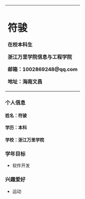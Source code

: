 <table border="0">
  <tr> 
    <td width="100%"> 
      <h1>符骏</h1>
      <p><b>在校本科生</b></p> 
      <p><b>浙江万里学院信息与工程学院</b></p> 
      <p><b>邮箱：1002869248@qq.com</b></p> 
      <p><b>地址：海南文昌</b></p> </td> 
  </tr> </table> 
  
 ### 个人信息 
 
 #### 姓名：符骏 
 
 #### 学历：本科 
 
 #### 学校：浙江万里学院 
 
 ### 学年目标 
  - 软件开发
  
  ### 兴趣爱好
  - 运动
